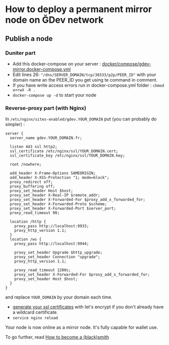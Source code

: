 # How to deploy a permanent mirror node on ĞDev network

## Publish a node

### Duniter part
- Add this docker-compose on your server :
[docker/compose/gdev-mirror.docker-compose.yml](https://git.duniter.org/nodes/rust/duniter-v2s/-/blob/master/docker/compose/gdev-mirror.docker-compose.yml)
- Edit lines 26: `"/dns/SERVER_DOMAIN/tcp/30333/p2p/PEER_ID"`
  with your domain name an the PEER_ID you get using te command in comment.
- If you have write access errors run in docker-compose.yml folder : `chmod o+rwX -R .`
- `docker-compose up -d` to start your node
### Reverse-proxy part (with Nginx)
In `/etc/nginx/sites-enabled/gdev.YOUR_DOMAIN` put (you can probably do simpler) :
```
server {
  server_name gdev.YOUR_DOMAIN.fr;

  listen 443 ssl http2;
  ssl_certificate /etc/nginx/ssl/YOUR_DOMAIN.cert;
  ssl_certificate_key /etc/nginx/ssl/YOUR_DOMAIN.key;

  root /nowhere;

  add_header X-Frame-Options SAMEORIGIN;
  add_header X-XSS-Protection "1; mode=block";
  proxy_redirect off;
  proxy_buffering off;
  proxy_set_header Host $host;
  proxy_set_header X-Real-IP $remote_addr;
  proxy_set_header X-Forwarded-For $proxy_add_x_forwarded_for;
  proxy_set_header X-Forwarded-Proto $scheme;
  proxy_set_header X-Forwarded-Port $server_port;
  proxy_read_timeout 90;

  location /http {
    proxy_pass http://localhost:9933;
    proxy_http_version 1.1;
  }
  location /ws {
    proxy_pass http://localhost:9944;

    proxy_set_header Upgrade $http_upgrade;
    proxy_set_header Connection "upgrade";
    proxy_http_version 1.1;

    proxy_read_timeout 1200s;
    proxy_set_header X-Forwarded-For $proxy_add_x_forwarded_for;
    proxy_set_header Host $host;
  }
}
```
and replace `YOUR_DOMAIN` by your domain each time.

- [generate your ssl certificates](https://github.com/acmesh-official/acme.sh) with let's encrypt
  if you don't already have a wildcard certificate.
- `service nginx reload`

Your node is now online as a mirror node. It's fully capable for wallet use.

To go further, read [How to become a (black)smith](./smith.md)
